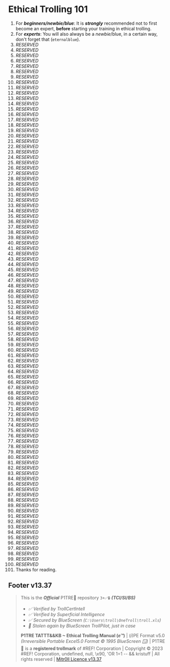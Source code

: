 # Ethical Trolling 101

1.  For ***beginners/newbie/blue***: It is ***strongly*** recommended not to first become an expert, **before** starting your training in ethical trolling.
1.  For ***experts***: You will also always be a *newbie*/blue, in a certain way, don't forget that (`eternalblue`).
1.  *RESERVED*
1.  *RESERVED*
1.  *RESERVED*
1.  *RESERVED*
1.  *RESERVED*
1.  *RESERVED*
1.  *RESERVED*
1.  *RESERVED*
1.  *RESERVED*
1.  *RESERVED*
1.  *RESERVED*
1.  *RESERVED*
1.  *RESERVED*
1.  *RESERVED*
1.  *RESERVED*
1.  *RESERVED*
1.  *RESERVED*
1.  *RESERVED*
1.  *RESERVED*
1.  *RESERVED*
1.  *RESERVED*
1.  *RESERVED*
1.  *RESERVED*
1.  *RESERVED*
1.  *RESERVED*
1.  *RESERVED*
1.  *RESERVED*
1.  *RESERVED*
1.  *RESERVED*
1.  *RESERVED*
1.  *RESERVED*
1.  *RESERVED*
1.  *RESERVED*
1.  *RESERVED*
1.  *RESERVED*
1.  *RESERVED*
1.  *RESERVED*
1.  *RESERVED*
1.  *RESERVED*
1.  *RESERVED*
1.  *RESERVED*
1.  *RESERVED*
1.  *RESERVED*
1.  *RESERVED*
1.  *RESERVED*
1.  *RESERVED*
1.  *RESERVED*
1.  *RESERVED*
1.  *RESERVED*
1.  *RESERVED*
1.  *RESERVED*
1.  *RESERVED*
1.  *RESERVED*
1.  *RESERVED*
1.  *RESERVED*
1.  *RESERVED*
1.  *RESERVED*
1.  *RESERVED*
1.  *RESERVED*
1.  *RESERVED*
1.  *RESERVED*
1.  *RESERVED*
1.  *RESERVED*
1.  *RESERVED*
1.  *RESERVED*
1.  *RESERVED*
1.  *RESERVED*
1.  *RESERVED*
1.  *RESERVED*
1.  *RESERVED*
1.  *RESERVED*
1.  *RESERVED*
1.  *RESERVED*
1.  *RESERVED*
1.  *RESERVED*
1.  *RESERVED*
1.  *RESERVED*
1.  *RESERVED*
1.  *RESERVED*
1.  *RESERVED*
1.  *RESERVED*
1.  *RESERVED*
1.  *RESERVED*
1.  *RESERVED*
1.  *RESERVED*
1.  *RESERVED*
1.  *RESERVED*
1.  *RESERVED*
1.  *RESERVED*
1.  *RESERVED*
1.  *RESERVED*
1.  *RESERVED*
1.  *RESERVED*
1.  *RESERVED*
1.  *RESERVED*
1.  *RESERVED*
1.  *RESERVED*
1.  *RESERVED*
1.  Thanks for reading.




## Footer v13.37

> This is the ***Official*** P1TRE🤡 repository `3+✅🔒` ***(TCI/SI/BS)*** 
> - *✅ Verified by TrollCertIntell* 
> - *✅ Verified by Superficial Intelligence*
> - *✅ Secured by BlueScreen (`C:\Users\troll\OneTroll\troll.xls`)*
> - *🤖 Stolen again by BlueScreen TrollPilot, just in case*
>  
> **P1TRE TATTT&&KB ~ Ethical Trolling Manual (*e™*)** | (*i*)PE Format v5.0  *(Irreversible Portable Excel5.0 Format © 1995 BlueScreen 🪟)* | P1TRE🤡 is a **registered trollmark** of #REF! Corporation | Copyright © 2023 #REF! Corporation, undefined, null, \x90, 'OR 1=1 -- && kristuff | All rights reserved | [Mitr0ll Licence v13.37](/LICENSE.md)

